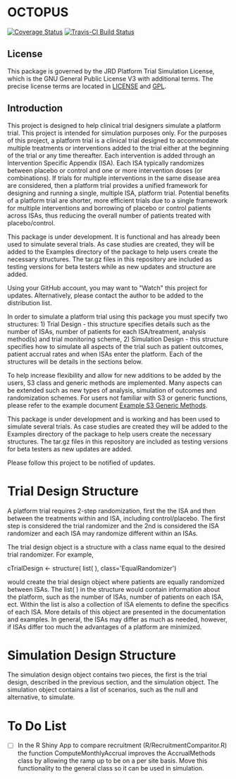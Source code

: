 # OCTOPUS

[![Coverage Status](https://img.shields.io/codecov/c/github/kwathen/OCTOPUS/master.svg)](https://codecov.io/github/kwathen/OCTOPUS?branch=master)
[![Travis-CI Build Status](https://travis-ci.org/kwathen/PlatformTrialSimulator.svg?branch=master)](https://travis-ci.org/kwathen/PlatformTrialSimulator)
 
## License 
This package is governed by the JRD Platform Trial Simulation License, which is the GNU General Public License V3 with additional terms. The precise license terms are located in [LICENSE](https://github.com/kwathen/OCTOPUS/blob/master/inst/LICENSE) and [GPL](https://github.com/kwathen/OCTOPUS/blob/master/inst/GPL).


## Introduction

This project is designed to help clinical trial designers simulate a platform trial.   This project is intended for simulation purposes only.  For the purposes of this project, a platform trial is a clinical trial designed to accommodate multiple treatments or interventions added to the trial either at the beginning of the trial or any time thereafter.   Each intervention is added through an Intervention Specific Appendix (ISA).  Each ISA typically randomizes between placebo or control and one or more intervention doses (or combinations).  If trials for multiple interventions in the same disease area are considered, then a platform trial provides a unified framework for designing and running a single, multiple ISA, platform trial.  Potential benefits of a platform trial are shorter, more efficient trials due to a single framework for multiple interventions and borrowing of placebo or control patients across ISAs, thus reducing the overall number of patients treated with placebo/control.  

This package is under development. It is functional and has already been used to simulate several trials.  As case studies are created, they will be added to the Examples directory of the package to help users create the necessary structures.  The tar.gz files in this repository are included as testing versions for beta testers while as new updates and structure are added. 

Using your GitHub account, you may want to "Watch" this project for updates.   Alternatively, please contact the author to be added to the distribution list.    

In order to simulate a platform trial using this package you must specify two structures: 1) Trial Design - this structure specifies details such as the number of ISAs, number of patients for each ISA/treatment, analysis method(s) and trial monitoring scheme, 2) Simulation Design - this structure specifies how to simulate all aspects of the trial such as patient outcomes, patient accrual rates and when ISAs enter the platform.  Each of the structures will be details in the sections below. 

To help increase flexibility and allow for new additions to be added by the users, S3 class and generic methods are implemented.  Many aspects can be extended such as new types of analysis, simulation of outcomes and randomization schemes.  For users not familiar with S3 or generic functions, please refer to the example document [Example S3 Generic Methods](https://github.com/kwathen/OCTOPUS/blob/master/ExampleS3Class.R).

This package is under development and is working and has been used to simulate several trials.  As case studies are created they will be added to the Examples directory of the package to help users create the necessary structures.  The tar.gz files in this repository are included as testing versions for beta testers as new updates are added. 

Please follow this project to be notified of updates.   

# Trial Design Structure
A platform trial requires 2-step randomization, first the the ISA and then between the treatments within and ISA, including control/placebo.  The first step is considered the trial randomizer and the 2nd is considered the ISA randomizer and each ISA may randomize different within an ISAs.  

The trial design object is a structure with a class name equal to the desired trial randomizer.   For example,

cTrialDesign <- structure( list(  ), class='EqualRandomizer')

would create the trial design object where patients are equally randomized between ISAs.  The list( ) in the structure would contain information about the platform, such as the number of ISAs, number of patients on each ISA, ect.   Within the list is also a collection of ISA elements to define the specifics of each ISA.  More details of this object are presented in the documentation and examples.  In general, the ISAs may differ as much as needed, however, if ISAs differ too much the advantages of a platform are minimized.  
# Simulation Design Structure 

The simulation design object contains two pieces, the first is the trial design, described in the previous section, and the simulation object.  The simulation object contains a list of scenarios, such as the null and alternative, to simulate.    

# To Do List

- [ ] In the R Shiny App to compare recruitment (R/RecruitmentComparitor.R)  the function ComputeMonthlyAccrual improves the AccrualMethods class by allowing the ramp up to be on a per site basis.  Move this functionality to the general class so it can be used in simulation.
